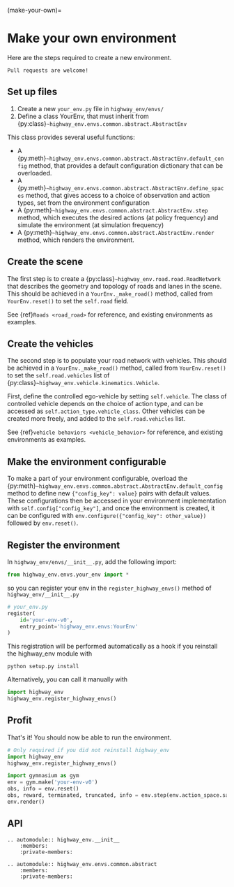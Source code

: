 (make-your-own)=

# Make your own environment

Here are the steps required to create a new environment.

```{note}
Pull requests are welcome!
```

## Set up files

1. Create a new `your_env.py` file in `highway_env/envs/`
2. Define a class YourEnv, that must inherit from {py:class}`~highway_env.envs.common.abstract.AbstractEnv`

This class provides several useful functions:

- A {py:meth}`~highway_env.envs.common.abstract.AbstractEnv.default_config` method, that provides a default configuration dictionary that can be overloaded.
- A {py:meth}`~highway_env.envs.common.abstract.AbstractEnv.define_spaces` method, that gives access to a choice of observation and action types, set from the environment configuration
- A {py:meth}`~highway_env.envs.common.abstract.AbstractEnv.step` method, which executes the desired actions (at policy frequency) and simulate the environment (at simulation frequency)
- A {py:meth}`~highway_env.envs.common.abstract.AbstractEnv.render` method, which renders the environment.

## Create the scene

The first step is to create a {py:class}`~highway_env.road.road.RoadNetwork` that describes the geometry and topology of
roads and lanes in the scene.
This should be achieved in a `YourEnv._make_road()` method, called from `YourEnv.reset()` to set the `self.road` field.

See {ref}`Roads <road_road>` for reference, and existing environments as examples.

## Create the vehicles

The second step is to populate your road network with vehicles. This should be achieved in a `YourEnv._make_road()`
method, called from `YourEnv.reset()` to set the `self.road.vehicles` list of {py:class}`~highway_env.vehicle.kinematics.Vehicle`.

First, define the controlled ego-vehicle by setting `self.vehicle`. The class of controlled vehicle depends on the
choice of action type, and can be accessed as `self.action_type.vehicle_class`.
Other vehicles can be created more freely, and added to the `self.road.vehicles` list.

See {ref}`vehicle behaviors <vehicle_behavior>` for reference, and existing environments as examples.

## Make the environment configurable

To make a part of your environment configurable, overload the {py:meth}`~highway_env.envs.common.abstract.AbstractEnv.default_config`
method to define new `{"config_key": value}` pairs with default values. These configurations then be accessed in your
environment implementation with `self.config["config_key"]`, and once the environment is created, it can be configured with
`env.configure({"config_key": other_value})` followed by `env.reset()`.

## Register the environment

In `highway_env/envs/__init__.py`, add the following import:

```python
from highway_env.envs.your_env import *
```

so you can register your env in the `register_highway_envs()` method of `highway_env/__init__.py`

```python
# your_env.py
register(
    id='your-env-v0',
    entry_point='highway_env.envs:YourEnv'
)
```

This registration will be performed automatically as a hook if you reinstall the highway_env module with
```shell
python setup.py install
```

Alternatively, you can call it manually with

```python
import highway_env
highway_env.register_highway_envs()
```

## Profit

That's it!
You should now be able to run the environment.


```python
# Only required if you did not reinstall highway_env
import highway_env
highway_env.register_highway_envs()

import gymnasium as gym
env = gym.make('your-env-v0')
obs, info = env.reset()
obs, reward, terminated, truncated, info = env.step(env.action_space.sample())
env.render()
```

## API

```{eval-rst}
.. automodule:: highway_env.__init__
    :members:
    :private-members:
```

```{eval-rst}
.. automodule:: highway_env.envs.common.abstract
    :members:
    :private-members:
```
